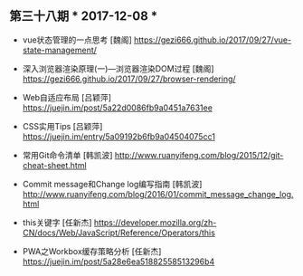 ## 第三十八期 * 2017-12-08 *

- vue状态管理的一点思考 [魏阁]
https://gezi666.github.io/2017/09/27/vue-state-management/

- 深入浏览器渲染原理(一)—浏览器渲染DOM过程 [魏阁]
https://gezi666.github.io/2017/09/27/browser-rendering/

- Web自适应布局 [吕颖萍]
https://juejin.im/post/5a22d0086fb9a0451a7631ee

- CSS实用Tips [吕颖萍]
https://juejin.im/entry/5a09192b6fb9a04504075cc1

- 常用Git命令清单 [韩凯波]
http://www.ruanyifeng.com/blog/2015/12/git-cheat-sheet.html

- Commit message和Change log编写指南 [韩凯波]
http://www.ruanyifeng.com/blog/2016/01/commit_message_change_log.html

- this关键字 [任新杰]
https://developer.mozilla.org/zh-CN/docs/Web/JavaScript/Reference/Operators/this

- PWA之Workbox缓存策略分析 [任新杰]
https://juejin.im/post/5a28e6ea51882558513296b4
